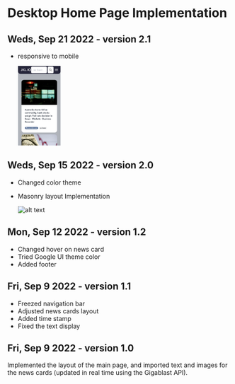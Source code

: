 # Desktop Home Page Implementation

## Weds, Sep 21 2022 - version 2.1

- responsive to mobile

    <img src="screenshot_v2.1.png" width=20% class="items-center justify-center">

## Weds, Sep 15 2022 - version 2.0

- Changed color theme
- Masonry layout Implementation

    ![alt text](/gif_v2.0.gif)

## Mon, Sep 12 2022 - version 1.2

- Changed hover on news card
- Tried Google UI theme color
- Added footer

## Fri, Sep 9 2022 - version 1.1

- Freezed navigation bar
- Adjusted news cards layout
- Added time stamp
- Fixed the text display

## Fri, Sep 9 2022 - version 1.0

Implemented the layout of the main page, and imported text and images for the news cards (updated in real time using the Gigablast API).